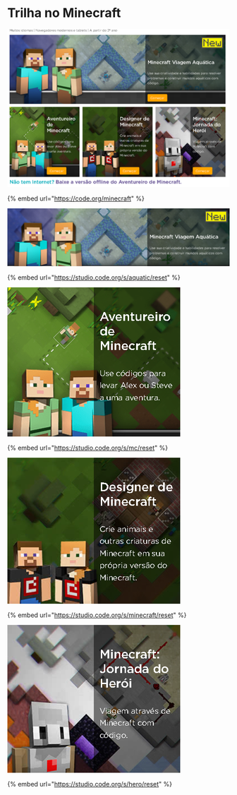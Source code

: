 # Trilha no Minecraft



![](../../.gitbook/assets/screenshot_2019-07-27-minecraft-hora-do-codigo.png)

{% embed url="https://code.org/minecraft" %}

![](../../.gitbook/assets/screenshot_2019-07-27-minecraft-hora-do-codigo-1.png)

{% embed url="https://studio.code.org/s/aquatic/reset" %}

![](../../.gitbook/assets/screenshot_2019-07-27-minecraft-hora-do-codigo-2.png)

{% embed url="https://studio.code.org/s/mc/reset" %}

![](../../.gitbook/assets/screenshot_2019-07-27-minecraft-hora-do-codigo-3.png)

{% embed url="https://studio.code.org/s/minecraft/reset" %}

![](../../.gitbook/assets/screenshot_2019-07-27-minecraft-hora-do-codigo-4.png)

{% embed url="https://studio.code.org/s/hero/reset" %}



